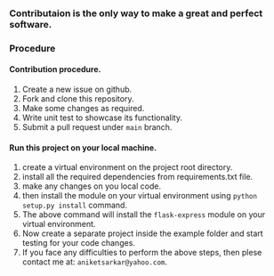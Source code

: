 ### Contributaion is the only way to make a great and perfect software.

### Procedure

#### Contribution procedure.
1. Create a new issue on github.
2. Fork and clone this repository.
3. Make some changes as required.
4. Write unit test to showcase its functionality.
5. Submit a pull request under `main` branch.

#### Run this project on your local machine.
1. create a virtual environment on the project root directory.
2. install all the required dependencies from requirements.txt file.
3. make any changes on you local code.
4. then install the module on your virtual environment using `python setup.py install` command.
5. The above command will install the `flask-express` module on your virtual environment.
6. Now create a separate project inside the example folder and start testing for your code changes.
7. If you face any difficulties to perform the above steps, then plese contact me at: `aniketsarkar@yahoo.com`.

